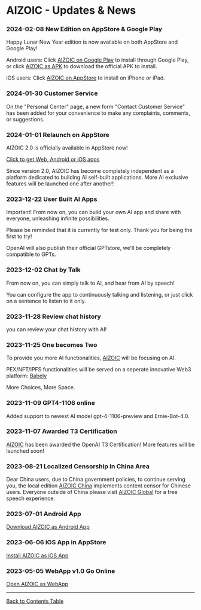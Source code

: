 # AIZOIC - Updates & News

### 2024-02-08 New Edition on AppStore & Google Play

Happy Lunar New Year edition is now available on both AppStore and Google Play!

Android users: Click [AIZOIC on Google Play](https://gplay.aizoi.cc) to install through Google Play, or click [AIZOIC as APK](https://store.aizoi.cc/aizoic.apk) to download the official APK to install.

iOS users: Click [AIZOIC on AppStore](https://ios.aizoi.cc) to install on iPhone or iPad.

### 2024-01-30 Customer Service

On the "Personal Center" page, a new form "Contact Customer Service" has been added for your convenience to make any complaints, comments, or suggestions.

### 2024-01-01 Relaunch on AppStore

AIZOIC 2.0 is officially available in AppStore now!

[Click to get Web, Android or iOS apps](https://u.aizoi.cc/#/pages/user-resource)

Since version 2.0, AIZOIC has become completely independent as a platform dedicated to building AI self-built applications. More AI exclusive features will be launched one after another!

### 2023-12-22 User Built AI Apps

Important! From now on, you can build your own AI app and share with everyone, unleashing infinite possibilities.

Please be reminded that it is currently for test only. Thank you for being the first to try!

OpenAI will also publish their official GPTstore, we'll be completely compatible to GPTs.

### 2023-12-02 Chat by Talk

From now on, you can simply talk to AI, and hear from AI by speech!

You can configure the app to continuously talking and listening, or just click on a sentence to listen to it only.

### 2023-11-28 Review chat history

you can review your chat history with AI!

### 2023-11-25 One becomes Two

To provide you more AI functionalities, [AIZOIC](https://aizoi.cc) will be focusing on AI.

PEX/NFT/IPFS functionalities will be served on a seperate innovative Web3 platform: [Babely](https://babely.cc)

More Choices, More Space.

### 2023-11-09 GPT4-1106 online

Added support to newest AI model gpt-4-1106-preview and Ernie-Bot-4.0.

### 2023-11-07 Awarded T3 Certification

[AIZOIC](https://aizoi.cc) has been awarded the OpenAI T3 Certification! More features will be launched soon!

### 2023-08-21 Localized Censorship in China Area

Dear China users, due to China government policies, to continue serving you, the local edition [AIZOIC China](https://u.cn.aizoi.cc) implements content censor for Chinese users. Everyone outside of China please visit [AIZOIC Global](https://u.earth.aizoi.cc) for a free speech experience.

### 2023-07-01 Android App

[Download AIZOIC as Android App](https://u.aizoi.cc/#/pages/user-resource-detail?tagnow=android)

### 2023-06-06 iOS App in AppStore

[Install AIZOIC as iOS App](https://u.aizoi.cc/#/pages/user-resource-detail?tagnow=ios)

### 2023-05-05 WebApp v1.0 Go Online

[Open AIZOIC as WebApp](https://u.aizoi.cc)

---

[Back to Contents Table](./README.md)
